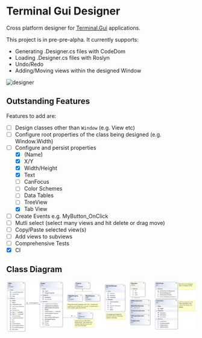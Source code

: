 # Terminal Gui Designer

Cross platform designer for [Terminal.Gui](https://github.com/migueldeicaza/gui.cs) applications.

This project is in pre-pre-alpha.  It currently supports:

- Generating .Designer.cs files with CodeDom
- Loading .Designer.cs files with Roslyn
- Undo/Redo
- Adding/Moving views within the designed Window
 
![designer](https://user-images.githubusercontent.com/31306100/158055700-b5ff1848-ee2e-4a0e-9870-c9fbe83ce52f.gif)

Outstanding Features
-------------------------------

Features to add are:

- [ ] Design classes other than `Window` (e.g. View etc)
- [ ] Configure root properties of the class being designed (e.g. Window.Width)
- [ ] Configure and persist properties
    - [x] (Name)
    - [x] X/Y
    - [x] Width/Height
    - [x] Text
    - [ ] CanFocus
    - [ ] Color Schemes
    - [ ] Data Tables
    - [ ] TreeView
    - [x] Tab View
- [ ] Create Events e.g. MyButton_OnClick
- [ ] Mutli select (select many views and hit delete or drag move)
- [ ] Copy/Paste selected view(s)
- [ ] Add views to subviews
- [ ] Comprehensive Tests
- [x] CI

Class Diagram
-------------------------------
![Terminal.Gui Class Diagram](./TerminalGuiDesigner.png)
